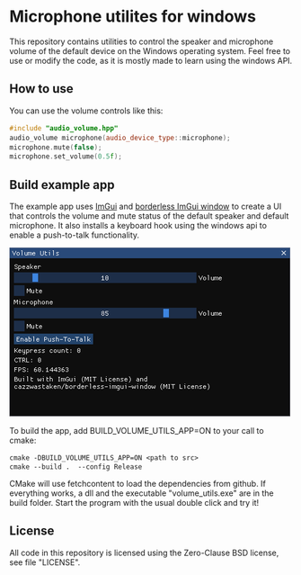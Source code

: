# Microphone utilites for windows

This repository contains utilities to control the speaker and microphone volume of the default device on the Windows operating system.
Feel free to use or modify the code, as it is mostly made to learn using the windows API.

## How to use
You can use the volume controls like this:

```C++
#include "audio_volume.hpp"
audio_volume microphone(audio_device_type::microphone);
microphone.mute(false);
microphone.set_volume(0.5f);
```

## Build example app
The example app uses [ImGui](https://github.com/ocornut/imgui) and [borderless ImGui window](https://github.com/cazzwastaken/borderless-imgui-window) to create a UI that controls the volume and mute status of the default speaker and default microphone.
It also installs a keyboard hook using the windows api to enable a push-to-talk functionality.

![Screenshot of example app](./example-app.png)

To build the app, add BUILD_VOLUME_UTILS_APP=ON to your call to cmake:
```
cmake -DBUILD_VOLUME_UTILS_APP=ON <path to src>
cmake --build .  --config Release
```
CMake will use fetchcontent to load the dependencies from github.
If everything works, a dll and the executable "volume_utils.exe" are in the build folder. Start the program with the usual double click and try it!

## License
All code in this repository is licensed using the Zero-Clause BSD license, see file "LICENSE".
